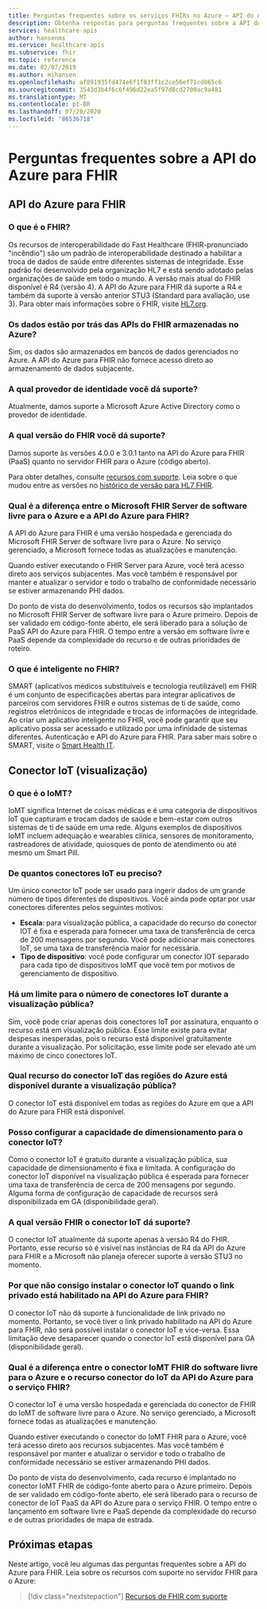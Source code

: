 ```yaml
---
title: Perguntas frequentes sobre os serviços FHIRs no Azure – API do Azure para FHIR
description: Obtenha respostas para perguntas frequentes sobre a API do Azure para FHIR, como o local de armazenamento de dados por trás de APIs do FHIR e suporte de versão.
services: healthcare-apis
author: hansenms
ms.service: healthcare-apis
ms.subservice: fhir
ms.topic: reference
ms.date: 02/07/2019
ms.author: mihansen
ms.openlocfilehash: af891935fd474e6f1f83ff1c2ce56ef71cd065c6
ms.sourcegitcommit: 3543d3b4f6c6f496d22ea5f97d8cd2700ac9a481
ms.translationtype: MT
ms.contentlocale: pt-BR
ms.lasthandoff: 07/20/2020
ms.locfileid: "86536718"
---
```

# <a name="frequently-asked-questions-about-the-azure-api-for-fhir"></a>Perguntas frequentes sobre a API do Azure para FHIR

## <a name="azure-api-for-fhir"></a>API do Azure para FHIR

### <a name="what-is-fhir"></a>O que é o FHIR?
Os recursos de interoperabilidade do Fast Healthcare (FHIR-pronunciado "incêndio") são um padrão de interoperabilidade destinado a habilitar a troca de dados de saúde entre diferentes sistemas de integridade. Esse padrão foi desenvolvido pela organização HL7 e está sendo adotado pelas organizações de saúde em todo o mundo. A versão mais atual do FHIR disponível é R4 (versão 4). A API do Azure para FHIR dá suporte a R4 e também dá suporte à versão anterior STU3 (Standard para avaliação, use 3). Para obter mais informações sobre o FHIR, visite [HL7.org](http://hl7.org/fhir/summary.html).

### <a name="is-the-data-behind-the-fhir-apis-stored-in-azure"></a>Os dados estão por trás das APIs do FHIR armazenadas no Azure?

Sim, os dados são armazenados em bancos de dados gerenciados no Azure. A API do Azure para FHIR não fornece acesso direto ao armazenamento de dados subjacente.

### <a name="what-identity-provider-do-you-support"></a>A qual provedor de identidade você dá suporte?

Atualmente, damos suporte a Microsoft Azure Active Directory como o provedor de identidade.

### <a name="what-fhir-version-do-you-support"></a>A qual versão do FHIR você dá suporte?

Damos suporte às versões 4.0.0 e 3.0.1 tanto na API do Azure para FHIR (PaaS) quanto no servidor FHIR para o Azure (código aberto).

Para obter detalhes, consulte [recursos com suporte](fhir-features-supported.md). Leia sobre o que mudou entre as versões no [histórico de versão para HL7 FHIR](https://hl7.org/fhir/R4/history.html).

### <a name="whats-the-difference-between-the-open-source-microsoft-fhir-server-for-azure-and-the-azure-api-for-fhir"></a>Qual é a diferença entre o Microsoft FHIR Server de software livre para o Azure e a API do Azure para FHIR?

A API do Azure para FHIR é uma versão hospedada e gerenciada do Microsoft FHIR Server de software livre para o Azure. No serviço gerenciado, a Microsoft fornece todas as atualizações e manutenção. 

Quando estiver executando o FHIR Server para Azure, você terá acesso direto aos serviços subjacentes. Mas você também é responsável por manter e atualizar o servidor e todo o trabalho de conformidade necessário se estiver armazenando PHI dados.

Do ponto de vista do desenvolvimento, todos os recursos são implantados no Microsoft FHIR Server de software livre para o Azure primeiro. Depois de ser validado em código-fonte aberto, ele será liberado para a solução de PaaS API do Azure para FHIR. O tempo entre a versão em software livre e PaaS depende da complexidade do recurso e de outras prioridades de roteiro. 

### <a name="what-is-smart-on-fhir"></a>O que é inteligente no FHIR?

SMART (aplicativos médicos substituíveis e tecnologia reutilizável) em FHIR é um conjunto de especificações abertas para integrar aplicativos de parceiros com servidores FHIR e outros sistemas de ti de saúde, como registros eletrônicos de integridade e trocas de informações de integridade. Ao criar um aplicativo inteligente no FHIR, você pode garantir que seu aplicativo possa ser acessado e utilizado por uma infinidade de sistemas diferentes.
Autenticação e API do Azure para FHIR. Para saber mais sobre o SMART, visite o [Smart Health IT](https://smarthealthit.org/).


## <a name="iot-connector-preview"></a>Conector IoT (visualização)

### <a name="what-is-iomt"></a>O que é o IoMT?
IoMT significa Internet de coisas médicas e é uma categoria de dispositivos IoT que capturam e trocam dados de saúde e bem-estar com outros sistemas de ti de saúde em uma rede. Alguns exemplos de dispositivos IoMT incluem adequação e wearables clínica, sensores de monitoramento, rastreadores de atividade, quiosques de ponto de atendimento ou até mesmo um Smart Pill.

### <a name="how-many-iot-connectors-do-i-need"></a>De quantos conectores IoT eu preciso?
Um único conector IoT pode ser usado para ingerir dados de um grande número de tipos diferentes de dispositivos. Você ainda pode optar por usar conectores diferentes pelos seguintes motivos:
- **Escala**: para visualização pública, a capacidade do recurso do conector IOT é fixa e esperada para fornecer uma taxa de transferência de cerca de 200 mensagens por segundo. Você pode adicionar mais conectores IoT, se uma taxa de transferência maior for necessária.
- **Tipo de dispositivo**: você pode configurar um conector IOT separado para cada tipo de dispositivos IoMT que você tem por motivos de gerenciamento de dispositivo.

### <a name="is-there-a-limit-on-number-of-iot-connectors-during-public-preview"></a>Há um limite para o número de conectores IoT durante a visualização pública?
Sim, você pode criar apenas dois conectores IoT por assinatura, enquanto o recurso está em visualização pública. Esse limite existe para evitar despesas inesperadas, pois o recurso está disponível gratuitamente durante a visualização. Por solicitação, esse limite pode ser elevado até um máximo de cinco conectores IoT.

### <a name="what-azure-regions-iot-connector-feature-is-available-during-public-preview"></a>Qual recurso do conector IoT das regiões do Azure está disponível durante a visualização pública?
O conector IoT está disponível em todas as regiões do Azure em que a API do Azure para FHIR está disponível.

### <a name="can-i-configure-scaling-capacity-for-iot-connector"></a>Posso configurar a capacidade de dimensionamento para o conector IoT?
Como o conector IoT é gratuito durante a visualização pública, sua capacidade de dimensionamento é fixa e limitada. A configuração do conector IoT disponível na visualização pública é esperada para fornecer uma taxa de transferência de cerca de 200 mensagens por segundo. Alguma forma de configuração de capacidade de recursos será disponibilizada em GA (disponibilidade geral).

### <a name="what-fhir-version-does-iot-connector-support"></a>A qual versão FHIR o conector IoT dá suporte?
O conector IoT atualmente dá suporte apenas à versão R4 do FHIR. Portanto, esse recurso só é visível nas instâncias de R4 da API do Azure para FHIR e a Microsoft não planeja oferecer suporte à versão STU3 no momento.

### <a name="why-cant-i-install-iot-connector-when-private-link-is-enabled-on-azure-api-for-fhir"></a>Por que não consigo instalar o conector IoT quando o link privado está habilitado na API do Azure para FHIR?
O conector IoT não dá suporte à funcionalidade de link privado no momento. Portanto, se você tiver o link privado habilitado na API do Azure para FHIR, não será possível instalar o conector IoT e vice-versa. Essa limitação deve desaparecer quando o conector IoT está disponível para GA (disponibilidade geral).

### <a name="whats-the-difference-between-the-open-source-iomt-fhir-connector-for-azure-and-iot-connector-feature-of-azure-api-for-fhir-service"></a>Qual é a diferença entre o conector IoMT FHIR do software livre para o Azure e o recurso conector do IoT da API do Azure para o serviço FHIR?
O conector IoT é uma versão hospedada e gerenciada do conector de FHIR do IoMT de software livre para o Azure. No serviço gerenciado, a Microsoft fornece todas as atualizações e manutenção.

Quando estiver executando o conector do IoMT FHIR para o Azure, você terá acesso direto aos recursos subjacentes. Mas você também é responsável por manter e atualizar o servidor e todo o trabalho de conformidade necessário se estiver armazenando PHI dados.

Do ponto de vista do desenvolvimento, cada recurso é implantado no conector IoMT FHIR de código-fonte aberto para o Azure primeiro. Depois de ser validado em código-fonte aberto, ele será liberado para o recurso de conector de IoT PaaS da API do Azure para o serviço FHIR. O tempo entre o lançamento em software livre e PaaS depende da complexidade do recurso e de outras prioridades de mapa de estrada.

## <a name="next-steps"></a>Próximas etapas

Neste artigo, você leu algumas das perguntas frequentes sobre a API do Azure para FHIR. Leia sobre os recursos com suporte no servidor FHIR para o Azure:
 
>[!div class="nextstepaction"]
>[Recursos de FHIR com suporte](fhir-features-supported.md)